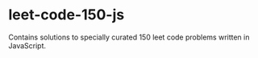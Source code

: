 # leet-code-150-js
Contains solutions to specially curated 150 leet code problems written in JavaScript.
